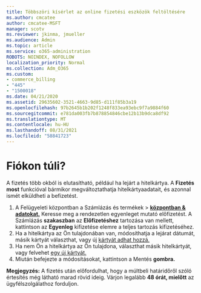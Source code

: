 ```yaml
---
title: Többszöri kísérlet az online fizetési eszközök feltöltésére
ms.author: cmcatee
author: cmcatee-MSFT
manager: scotv
ms.reviewer: jkinma, jmueller
ms.audience: Admin
ms.topic: article
ms.service: o365-administration
ROBOTS: NOINDEX, NOFOLLOW
localization_priority: Normal
ms.collection: Adm_O365
ms.custom:
- commerce_billing
- "445"
- "1500018"
ms.date: 04/21/2020
ms.assetid: 29635602-3521-4663-9d85-d111f85b3a19
ms.openlocfilehash: 97b2645b1b202f1248f833ea93ebc9f7a9884f60
ms.sourcegitcommit: e781da003fb7b878854846cbe12b13b9dca8df92
ms.translationtype: MT
ms.contentlocale: hu-HU
ms.lasthandoff: 08/31/2021
ms.locfileid: "58841723"
---
```

# <a name="past-due-account"></a>Fiókon túli?

A fizetés több okból is elutasítható, például ha lejárt a hitelkártya. A **Fizetés most** funkcióval bármikor megváltoztathatja hitelkártyaadatait, és azonnal ismét elküldheti a befizetést.

1. A Felügyeleti központban a Számlázás és termékek > **[központban & adatokat.](https://go.microsoft.com/fwlink/p/?linkid=842054)**
Keresse meg a rendezetlen egyenleget mutató előfizetést. A Számlázás **szakaszban** az **Előfizetéshez** tartozása van mellett, kattintson az **Egyenleg** kifizetése elemre a teljes tartozás kifizetéséhez.
2. Ha a hitelkártya az Ön tulajdonában van, módosíthatja a lejárat dátumát, másik kártyát választhat, vagy új [kártyát adhat hozzá.](https://docs.microsoft.com/microsoft-365/commerce/billing-and-payments/manage-payment-methods)
3. Ha nem Ön a hitelkártya az Ön tulajdona, választhat másik hitelkártyát, vagy felvehet [egy új kártyát.](https://docs.microsoft.com/microsoft-365/commerce/billing-and-payments/manage-payment-methods)
4. Miután befejezte a módosításokat, kattintson a Mentés **gombra.**

**Megjegyzés:** A fizetés után előfordulhat, hogy a múltbeli határidőről szóló értesítés még látható marad rövid ideig. Várjon legalább **48 órát, mielőtt** az ügyfélszolgálathoz forduljon.
